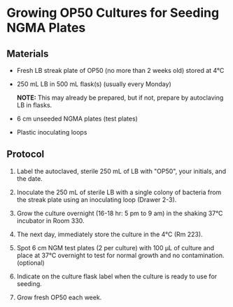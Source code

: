 # Growing OP50 Cultures for Seeding NGMA Plates

## Materials

- Fresh LB streak plate of OP50 (no more than 2 weeks old) stored at 4°C
- 250 mL LB in 500 mL flask(s) (usually every Monday)

    **NOTE:** This may already be prepared, but if not, prepare by autoclaving LB in flasks.

- 6 cm unseeded NGMA plates (test plates)
- Plastic inoculating loops

## Protocol

1. Label the autoclaved, sterile 250 mL of LB with "OP50", your initials, and the date.

2. Inoculate the 250 mL of sterile LB with a single colony of bacteria from the streak plate using an inoculating loop (Drawer 2-3).

3. Grow the culture overnight (16-18 hr: 5 pm to 9 am) in the shaking 37°C incubator in Room 330.

4. The next day, immediately store the culture in the 4°C  (Rm 223).

5. Spot 6 cm NGM test plates (2 per culture) with 100 μL of culture and place at 37°C overnight to test for normal growth and no contamination. (optional)

6. Indicate on the culture flask label when the culture is ready to use for seeding.

7. Grow fresh OP50 each week.

